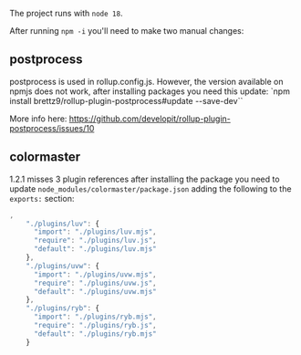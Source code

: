 The project runs with `node 18`. 

After running `npm -i` you'll need to make two manual changes:

## postprocess
postprocess is used in rollup.config.js.
However, the version available on npmjs does not work, after installing packages you need this update: 
`npm install brettz9/rollup-plugin-postprocess#update --save-dev``

More info here: https://github.com/developit/rollup-plugin-postprocess/issues/10

## colormaster
1.2.1 misses 3 plugin references after installing the package you need to update
`node_modules/colormaster/package.json` adding the following to the `exports:` section:
```typescript
,
    "./plugins/luv": {
      "import": "./plugins/luv.mjs",
      "require": "./plugins/luv.js",
      "default": "./plugins/luv.mjs"
    },
    "./plugins/uvw": {
      "import": "./plugins/uvw.mjs",
      "require": "./plugins/uvw.js",
      "default": "./plugins/uvw.mjs"
    },
    "./plugins/ryb": {
      "import": "./plugins/ryb.mjs",
      "require": "./plugins/ryb.js",
      "default": "./plugins/ryb.mjs"
    }
```
